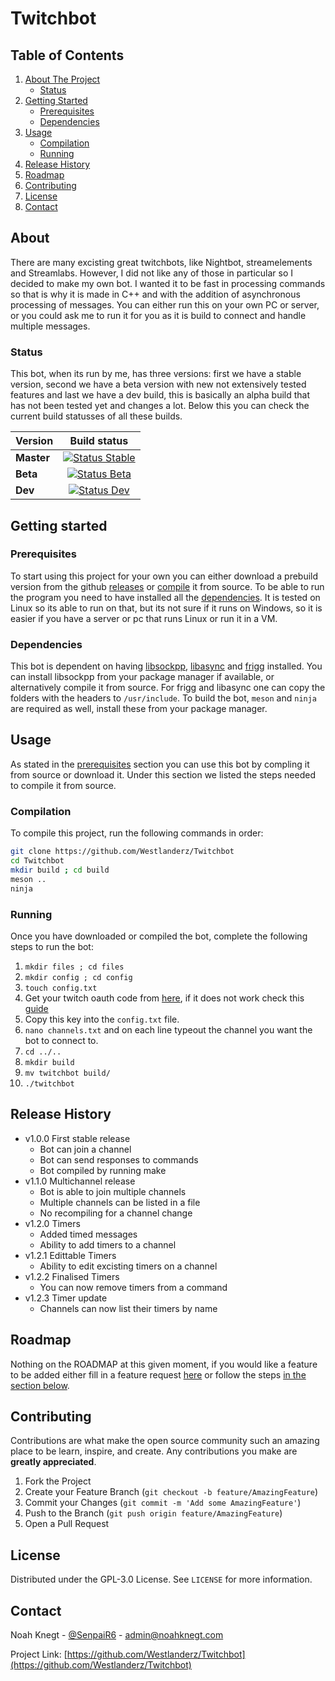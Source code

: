 # Twitchbot

## Table of Contents

1. [About The Project](#About)
    - [Status](#Status)
2. [Getting Started](#Getting-started)
    - [Prerequisites](#Prerequisites)
    - [Dependencies](#Dependencies)
3. [Usage](#Usage)
    - [Compilation](#Compilation)
    - [Running](#Running)
4. [Release History](#Release-History)
5. [Roadmap](#Roadmap)
6. [Contributing](#Contributing)
7. [License](#License)
8. [Contact](#Contact)

## About

There are many excisting great twitchbots, like Nightbot, streamelements and Streamlabs. However, I did not like any of those in particular so I decided to make my own bot. I wanted it to be fast in processing commands so that is why it is made in C++ and with the addition of asynchronous processing of messages. You can either run this on your own PC or server, or you could ask me to run it for you as it is build to connect and handle multiple messages.

### Status

This bot, when its run by me, has three versions: first we have a stable version, second we have a beta version with new not extensively tested features and last we have a dev build, this is basically an alpha build that has not been tested yet and changes a lot. Below this you can check the current build statusses of all these builds.

| Version        | Build status        |
| ------------- |:-------------:|
| **Master**     | [![Status Stable](http://vps.noahknegt.com:8050/api/projects/status/g327ndh0mqvkugv5/branch/master?svg=true)](http://vps.noahknegt.com:8050/project/AppVeyor/twitchbot/branch/master) |
| **Beta**     | [![Status Beta](http://vps.noahknegt.com:8050/api/projects/status/g327ndh0mqvkugv5/branch/Beta-Releases?svg=true)](http://vps.noahknegt.com:8050/project/AppVeyor/twitchbot/branch/Beta-Releases)      |
| **Dev** | [![Status Dev](http://vps.noahknegt.com:8050/api/projects/status/g327ndh0mqvkugv5/branch/Development?svg=true)](http://vps.noahknegt.com:8050/project/AppVeyor/twitchbot/branch/Development)     |

## Getting started

### Prerequisites

To start using this project for your own you can either download a prebuild version from the github [releases](https://github.com/Westlanderz/Twitchbot/releases) or [compile](#Compilation) it from source. To be able to run the program you need to have installed all the [dependencies](#Dependencies). It is tested on Linux so its able to run on that, but its not sure if it runs on Windows, so it is easier if you have a server or pc that runs Linux or run it in a VM.

### Dependencies

This bot is dependent on having [libsockpp](https://github.com/fpagliughi/sockpp), [libasync](https://github.com/managarm/libasync) and [frigg](https://github.com/managarm/frigg) installed. You can install libsockpp from your package manager if available, or alternatively compile it from source. For frigg and libasync one can copy the folders with the headers to `/usr/include`. To build the bot, `meson` and `ninja` are required as well, install these from your package manager.

## Usage

As stated in the [prerequisites](#Prerequisites) section you can use this bot by compling it from source or download it. Under this section we listed the steps needed to compile it from source.

### Compilation

To compile this project, run the following commands in order:

```bash
git clone https://github.com/Westlanderz/Twitchbot
cd Twitchbot
mkdir build ; cd build
meson ..
ninja
```

### Running

Once you have downloaded or compiled the bot, complete the following steps to run the bot:

1. ` mkdir files ; cd files `
2. ` mkdir config ; cd config `
3. ` touch config.txt `
4. Get your twitch oauth code from [here](https://twitchapps.com/tmi/), if it does not work check this [guide](https://dev.twitch.tv/docs/authentication)
5. Copy this key into the ` config.txt ` file.
6. ` nano channels.txt ` and on each line typeout the channel you want the bot to connect to.
7. ` cd ../.. `
8. ` mkdir build `
9. ` mv twitchbot build/ `
10. ` ./twitchbot `

## Release History

- v1.0.0 First stable release
  - Bot can join a channel
  - Bot can send responses to commands
  - Bot compiled by running make
- v1.1.0 Multichannel release
  - Bot is able to join multiple channels
  - Multiple channels can be listed in a file
  - No recompiling for a channel change
- v1.2.0 Timers
  - Added timed messages
  - Ability to add timers to a channel
- v1.2.1 Edittable Timers
  - Ability to edit excisting timers on a channel
- v1.2.2 Finalised Timers
  - You can now remove timers from a command
- v1.2.3 Timer update
  - Channels can now list their timers by name

## Roadmap

Nothing on the ROADMAP at this given moment, if you would like a feature to be added either fill in a feature request [here](https://github.com/Westlanderz/Twitchbot/issues/new/choose) or follow the steps [in the section below](#Contributing).

## Contributing

Contributions are what make the open source community such an amazing place to be learn, inspire, and create. Any contributions you make are **greatly appreciated**.

1. Fork the Project
2. Create your Feature Branch (` git checkout -b feature/AmazingFeature `)
3. Commit your Changes (` git commit -m 'Add some AmazingFeature' `)
4. Push to the Branch (` git push origin feature/AmazingFeature `)
5. Open a Pull Request

## License

Distributed under the GPL-3.0 License. See `LICENSE` for more information.

## Contact

Noah Knegt - [@SenpaiR6](https://twitter.com/SenpaiR6) - admin@noahknegt.com

Project Link: [https://github.com/Westlanderz/Twitchbot](https://github.com/Westlanderz/Twitchbot)
